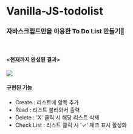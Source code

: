 # Vanilla-JS-todolist
### 자바스크립트만을 이용한 To Do List 만들기📝

<br>

#### <현재까지 완성된 결과>
<img src="https://user-images.githubusercontent.com/87405950/204444032-c8110275-bdcb-4660-b986-8a1087381793.gif"/>

#### 구현된 기능
- Create : 리스트에 항목 추가
- Read : 리스트 불러와서 출력
- Delete : 'X' 클릭 시 해당 리스트 삭제
- Check List : 리스트 클릭 시 '✓' 체크 표시 활성화
